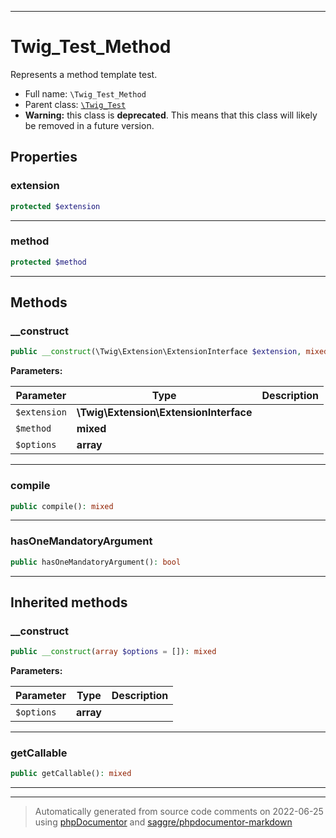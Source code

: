 ***

# Twig_Test_Method

Represents a method template test.



* Full name: `\Twig_Test_Method`
* Parent class: [`\Twig_Test`](./Twig_Test.md)
* **Warning:** this class is **deprecated**. This means that this class will likely be removed in a future version.



## Properties


### extension



```php
protected $extension
```






***

### method



```php
protected $method
```






***

## Methods


### __construct



```php
public __construct(\Twig\Extension\ExtensionInterface $extension, mixed $method, array $options = []): mixed
```








**Parameters:**

| Parameter | Type | Description |
|-----------|------|-------------|
| `$extension` | **\Twig\Extension\ExtensionInterface** |  |
| `$method` | **mixed** |  |
| `$options` | **array** |  |




***

### compile



```php
public compile(): mixed
```











***

### hasOneMandatoryArgument



```php
public hasOneMandatoryArgument(): bool
```











***


## Inherited methods


### __construct



```php
public __construct(array $options = []): mixed
```








**Parameters:**

| Parameter | Type | Description |
|-----------|------|-------------|
| `$options` | **array** |  |




***

### getCallable



```php
public getCallable(): mixed
```











***


***
> Automatically generated from source code comments on 2022-06-25 using [phpDocumentor](http://www.phpdoc.org/) and [saggre/phpdocumentor-markdown](https://github.com/Saggre/phpDocumentor-markdown)
